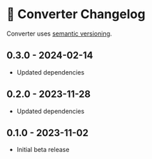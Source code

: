 # 📅 Converter Changelog

Converter uses [semantic versioning](https://semver.org/).

## 0.3.0 - 2024-02-14

* Updated dependencies

## 0.2.0 - 2023-11-28

* Updated dependencies

## 0.1.0 - 2023-11-02

* Initial beta release
